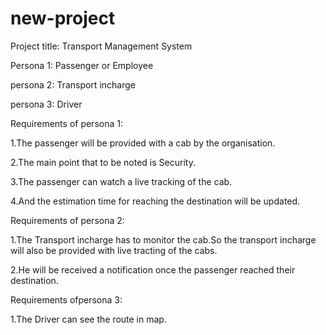 # new-project
 Project title: Transport Management System

Persona 1: Passenger or Employee

persona 2: Transport incharge

persona 3: Driver


Requirements of persona 1:
           
  1.The passenger will be provided with a cab by the organisation.
          
  2.The main point that to be noted is Security.
            
  3.The passenger can watch a live tracking of the cab.
           
  4.And the estimation time for reaching the destination will be updated.


Requirements of persona 2:
            
  1.The Transport incharge has to monitor the cab.So the transport incharge will also be provided with live tracting of the cabs.
           
  2.He will be received a notification once the passenger reached their destination.


Requirements ofpersona 3:
          
   1.The Driver can see the route in map.